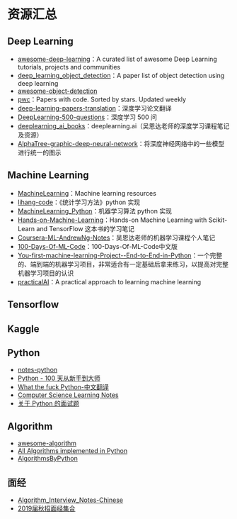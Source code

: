 # 资源汇总

## Deep Learning
- [awesome-deep-learning](https://github.com/ChristosChristofidis/awesome-deep-learning)：A curated list of awesome Deep Learning tutorials, projects and communities
- [deep_learning_object_detection](https://github.com/hoya012/deep_learning_object_detection)：A paper list of object detection using deep learning
- [awesome-object-detection](https://github.com/amusi/awesome-object-detection)
- [pwc](https://github.com/zziz/pwc)：Papers with code. Sorted by stars. Updated weekly
- [deep-learning-papers-translation](https://github.com/SnailTyan/deep-learning-papers-translation)：深度学习论文翻译
- [DeepLearning-500-questions](https://github.com/scutan90/DeepLearning-500-questions)：深度学习 500 问
- [deeplearning_ai_books](https://github.com/fengdu78/deeplearning_ai_books)：deeplearning.ai（吴恩达老师的深度学习课程笔记及资源）
- [AlphaTree-graphic-deep-neural-network](https://github.com/weslynn/AlphaTree-graphic-deep-neural-network)：将深度神经网络中的一些模型进行统一的图示

## Machine Learning
- [MachineLearning](https://github.com/allmachinelearning/MachineLearning)：Machine learning resources
- [lihang-code](https://github.com/fengdu78/lihang-code)：《统计学习方法》python 实现
- [MachineLearning_Python](https://github.com/lawlite19/MachineLearning_Python)：机器学习算法 python 实现
- [Hands-on-Machine-Learning](https://github.com/DeqianBai/Hands-on-Machine-Learning)：Hands-on Machine Learning with Scikit-Learn and TensorFlow 这本书的学习笔记
- [Coursera-ML-AndrewNg-Notes](https://github.com/fengdu78/Coursera-ML-AndrewNg-Notes)：吴恩达老师的机器学习课程个人笔记
- [100-Days-Of-ML-Code](https://github.com/MLEveryday/100-Days-Of-ML-Code)：100-Days-Of-ML-Code中文版
- [You-first-machine-learning-Project--End-to-End-in-Python](https://github.com/DeqianBai/Your-first-machine-learning-Project---End-to-End-in-Python)：一个完整的、端到端的机器学习项目，非常适合有一定基础后拿来练习，以提高对完整机器学习项目的认识
- [practicalAI](https://github.com/GokuMohandas/practicalAI)：A practical approach to learning machine learning

## Tensorflow

## Kaggle


## Python
- [notes-python](https://github.com/lijin-THU/notes-python)
- [Python - 100 天从新手到大师](https://github.com/jackfrued/Python-100-Days)
- [What the fuck Python-中文翻译](https://github.com/leisurelicht/wtfpython-cn)
- [Computer Science Learning Notes](https://github.com/CyC2018/CS-Notes)
- [关于 Python 的面试题](https://github.com/taizilongxu/interview_python)


## Algorithm
- [awesome-algorithm](https://github.com/apachecn/awesome-algorithm)
- [All Algorithms implemented in Python](https://github.com/TheAlgorithms/Python)
- [AlgorithmsByPython](https://github.com/Jack-Lee-Hiter/AlgorithmsByPython)


## 面经
- [Algorithm_Interview_Notes-Chinese](https://github.com/imhuay/Algorithm_Interview_Notes-Chinese)
- [2019届秋招面经集合](https://github.com/zslomo/2019-Autumn-recruitment-experience)
